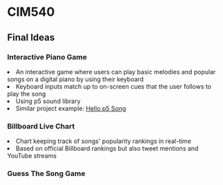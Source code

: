 # CIM540

## Final Ideas

<h3><b>Interactive Piano Game</b></h3>
<li>An interactive game where users can play basic melodies and popular songs on a digital piano by using their keyboard</li>
<li>Keyboard inputs match up to on-screen cues that the user follows to play the song</li>
<li>Using p5 sound library</li>
<li>Similar project example: <a href="https://p5js.org/examples/hello-p5-song.html">Hello p5 Song</a></li>

<h3><b>Billboard Live Chart</b></h3>
<li>Chart keeping track of songs' popularity rankings in real-time</li>
<li>Based on official Billboard rankings but also tweet mentions and YouTube streams</li>

<h3><b>Guess The Song Game</b></h3>
